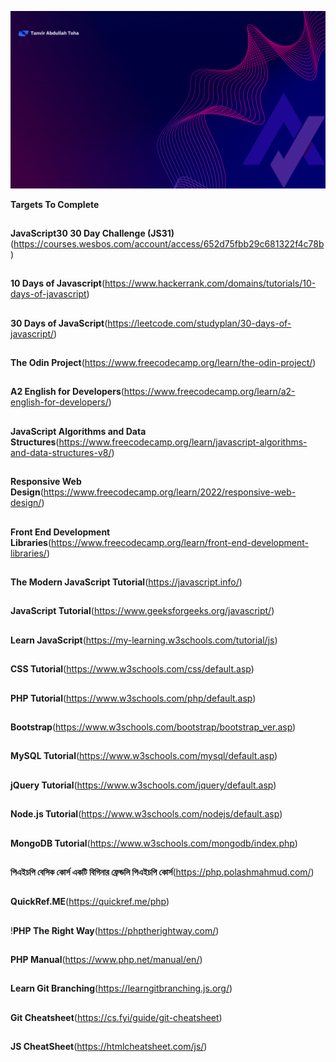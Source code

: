 ![Tanvir Abdullah Toha](https://github.com/TanvirAbdullahToha/TanvirAbdullahToha/blob/main/introTanvir.gif)

**Targets To Complete**

##

**JavaScript30 30 Day Challenge (JS31)**(https://courses.wesbos.com/account/access/652d75fbb29c681322f4c78b)

##

**10 Days of Javascript**(https://www.hackerrank.com/domains/tutorials/10-days-of-javascript)

##

**30 Days of JavaScript**(https://leetcode.com/studyplan/30-days-of-javascript/)

##

**The Odin Project**(https://www.freecodecamp.org/learn/the-odin-project/)

##

**A2 English for Developers**(https://www.freecodecamp.org/learn/a2-english-for-developers/)

##

**JavaScript Algorithms and Data Structures**(https://www.freecodecamp.org/learn/javascript-algorithms-and-data-structures-v8/)

##

**Responsive Web Design**(https://www.freecodecamp.org/learn/2022/responsive-web-design/)

##

**Front End Development Libraries**(https://www.freecodecamp.org/learn/front-end-development-libraries/)

##

**The Modern JavaScript Tutorial**(https://javascript.info/)

##

**JavaScript Tutorial**(https://www.geeksforgeeks.org/javascript/)

##

**Learn JavaScript**(https://my-learning.w3schools.com/tutorial/js)

##

**CSS Tutorial**(https://www.w3schools.com/css/default.asp)

##

**PHP Tutorial**(https://www.w3schools.com/php/default.asp)

##

**Bootstrap**(https://www.w3schools.com/bootstrap/bootstrap_ver.asp)

##

**MySQL Tutorial**(https://www.w3schools.com/mysql/default.asp)

##

**jQuery Tutorial**(https://www.w3schools.com/jquery/default.asp)

##

**Node.js Tutorial**(https://www.w3schools.com/nodejs/default.asp)

##

**MongoDB Tutorial**(https://www.w3schools.com/mongodb/index.php)

##

**পিএইচপি বেসিক কোর্স
একটি বিগিনার ফ্রেন্ডলি পিএইচপি কোর্স**(https://php.polashmahmud.com/)

##

**QuickRef.ME**(https://quickref.me/php)

##

!**PHP
The Right Way**(https://phptherightway.com/)

##

**PHP Manual**(https://www.php.net/manual/en/)

##

**Learn Git Branching**(https://learngitbranching.js.org/)

##

**Git Cheatsheet**(https://cs.fyi/guide/git-cheatsheet)

##

**JS CheatSheet**(https://htmlcheatsheet.com/js/)
